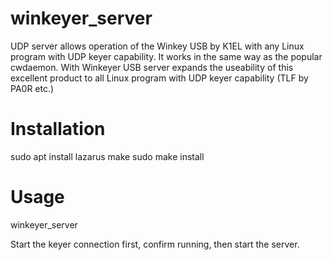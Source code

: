 winkeyer_server
===============

UDP server allows operation of the Winkey USB by K1EL with any Linux program with UDP keyer capability. It works in the same way as the popular cwdaemon. With Winkeyer USB server expands the useability of this excellent product to all Linux program with UDP keyer capability (TLF by PA0R etc.)

# Installation

sudo apt install lazarus
make
sudo make install

# Usage

winkeyer_server

Start the keyer connection first, confirm running, then start the server. 
